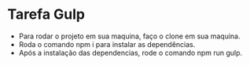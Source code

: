 # Tarefa Gulp
- Para rodar o projeto em sua maquina, faço o clone em sua maquina.
- Roda o comando npm i para instalar as dependências.
- Após a instalação das dependencias, rode o comando npm run gulp.
  
